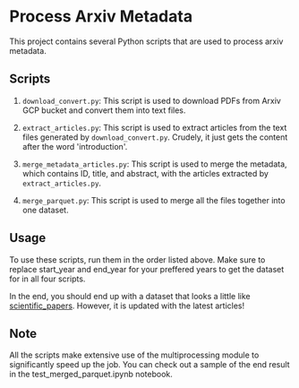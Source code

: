 
# Process Arxiv Metadata

This project contains several Python scripts that are used to process arxiv metadata.

## Scripts

1. `download_convert.py`: This script is used to download PDFs from Arxiv GCP bucket and convert them into text files.

2. `extract_articles.py`: This script is used to extract articles from the text files generated by `download_convert.py`. Crudely, it just gets the content after the word 'introduction'.

3. `merge_metadata_articles.py`: This script is used to merge the metadata, which contains ID, title, and abstract, with the articles extracted by `extract_articles.py`.

4. `merge_parquet.py`: This script is used to merge all the files together into one dataset.

## Usage

To use these scripts, run them in the order listed above. Make sure to replace start_year and end_year for your preffered years to get the dataset for in all four scripts.

In the end, you should end up with a dataset that looks a little like [scientific_papers](https://huggingface.co/datasets/scientific_papers). However, it is updated with the latest articles!

## Note

All the scripts make extensive use of the multiprocessing module to significantly speed up the job.
You can check out a sample of the end result in the test_merged_parquet.ipynb notebook.
